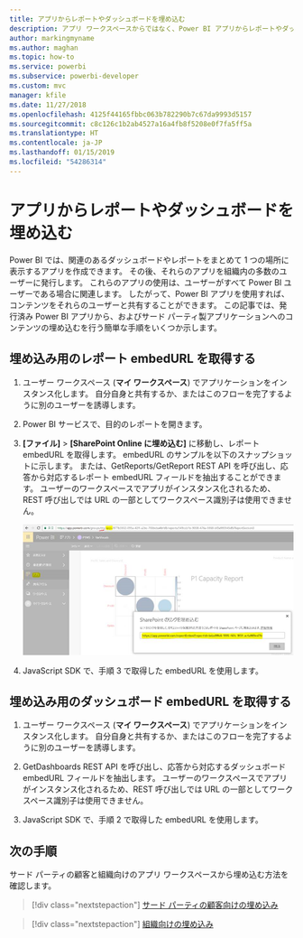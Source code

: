 ```yaml
---
title: アプリからレポートやダッシュボードを埋め込む
description: アプリ ワークスペースからではなく、Power BI アプリからレポートやダッシュボードを統合する (埋め込む) 方法について説明します。
author: markingmyname
ms.author: maghan
ms.topic: how-to
ms.service: powerbi
ms.subservice: powerbi-developer
ms.custom: mvc
manager: kfile
ms.date: 11/27/2018
ms.openlocfilehash: 4125f44165fbbc063b782290b7c67da9993d5157
ms.sourcegitcommit: c8c126c1b2ab4527a16a4fb8f5208e0f7fa5ff5a
ms.translationtype: HT
ms.contentlocale: ja-JP
ms.lasthandoff: 01/15/2019
ms.locfileid: "54286314"
---
```

# <a name="embed-reports-or-dashboards-from-apps"></a>アプリからレポートやダッシュボードを埋め込む

Power BI では、関連のあるダッシュボードやレポートをまとめて 1 つの場所に表示するアプリを作成できます。 その後、それらのアプリを組織内の多数のユーザーに発行します。 これらのアプリの使用は、ユーザーがすべて Power BI ユーザーである場合に関連します。 したがって、Power BI アプリを使用すれば、コンテンツをそれらのユーザーと共有することができます。 この記事では、発行済み Power BI アプリから、およびサード パーティ製アプリケーションへのコンテンツの埋め込むを行う簡単な手順をいくつか示します。

## <a name="grab-a-report-embedurl-for-embedding"></a>埋め込み用のレポート embedURL を取得する

1. ユーザー ワークスペース (**マイ ワークスペース**) でアプリケーションをインスタンス化します。 自分自身と共有するか、またはこのフローを完了するように別のユーザーを誘導します。

2. Power BI サービスで、目的のレポートを開きます。

3. **[ファイル]** > **[SharePoint Online に埋め込む]** に移動し、レポート embedURL を取得します。 embedURL のサンプルを以下のスナップショットに示します。 または、GetReports/GetReport REST API を呼び出し、応答から対応するレポート embedURL フィールドを抽出することができます。 ユーザーのワークスペースでアプリがインスタンス化されるため、REST 呼び出しでは URL の一部としてワークスペース識別子は使用できません。

    ![アプリからの埋め込み](media/embed-from-apps/embed-from-app.png)

4. JavaScript SDK で、手順 3 で取得した embedURL を使用します。

## <a name="grab-a-dashboard-embedurl-for-embedding"></a>埋め込み用のダッシュボード embedURL を取得する

1. ユーザー ワークスペース (**マイ ワークスペース**) でアプリケーションをインスタンス化します。 自分自身と共有するか、またはこのフローを完了するように別のユーザーを誘導します。

2. GetDashboards REST API を呼び出し、応答から対応するダッシュボード embedURL フィールドを抽出します。 ユーザーのワークスペースでアプリがインスタンス化されるため、REST 呼び出しでは URL の一部としてワークスペース識別子は使用できません。

3. JavaScript SDK で、手順 2 で取得した embedURL を使用します。

## <a name="next-steps"></a>次の手順

サード パーティの顧客と組織向けのアプリ ワークスペースから埋め込む方法を確認します。

> [!div class="nextstepaction"]
>[サード パーティの顧客向けの埋め込み](embed-sample-for-customers.md)

> [!div class="nextstepaction"]
>[組織向けの埋め込み](embed-sample-for-your-organization.md)
